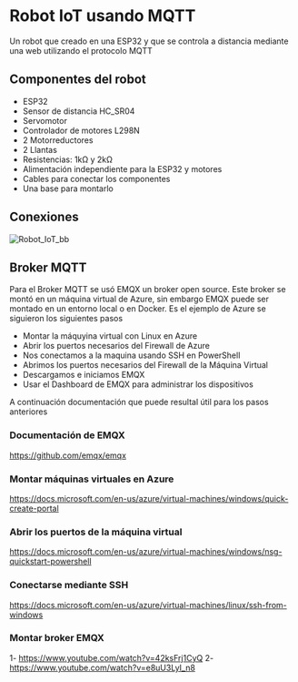 # Robot IoT usando MQTT
Un robot que creado en una ESP32 y que se controla a distancia mediante una web utilizando el protocolo MQTT

## Componentes del robot
- ESP32
- Sensor de distancia HC_SR04
- Servomotor
- Controlador de motores L298N
- 2 Motorreductores
- 2 Llantas
- Resistencias: 1kΩ y 2kΩ
- Alimentación independiente para la ESP32 y motores
- Cables para conectar los componentes
- Una base para montarlo

## Conexiones 

![Robot_IoT_bb](https://user-images.githubusercontent.com/72269114/143927146-ac148fac-307d-43cb-b1c9-299b1092bbc3.png)

## Broker MQTT
Para el Broker MQTT se usó EMQX un broker open source. Este broker se montó en un máquina virtual de Azure, sin embargo EMQX puede ser montado en un entorno local o en Docker. Es el ejemplo de Azure se siguieron los siguientes pasos
- Montar la máquyina virtual con Linux en Azure
- Abrir los puertos necesarios del Firewall de Azure
- Nos conectamos a la maquina usando SSH en PowerShell
- Abrimos los puertos necesarios del Firewall de la Máquina Virtual
- Descargamos e iniciamos EMQX
- Usar el Dashboard de EMQX para administrar los dispositivos

A continuación documentación que puede resultal útil para los pasos anteriores
### Documentación de EMQX
https://github.com/emqx/emqx

### Montar máquinas virtuales en Azure
https://docs.microsoft.com/en-us/azure/virtual-machines/windows/quick-create-portal

### Abrir los puertos de la máquina virtual
https://docs.microsoft.com/en-us/azure/virtual-machines/windows/nsg-quickstart-powershell

### Conectarse mediante SSH
https://docs.microsoft.com/en-us/azure/virtual-machines/linux/ssh-from-windows

### Montar broker EMQX
1- https://www.youtube.com/watch?v=42ksFrj1CyQ
2- https://www.youtube.com/watch?v=e8uU3LyI_n8

